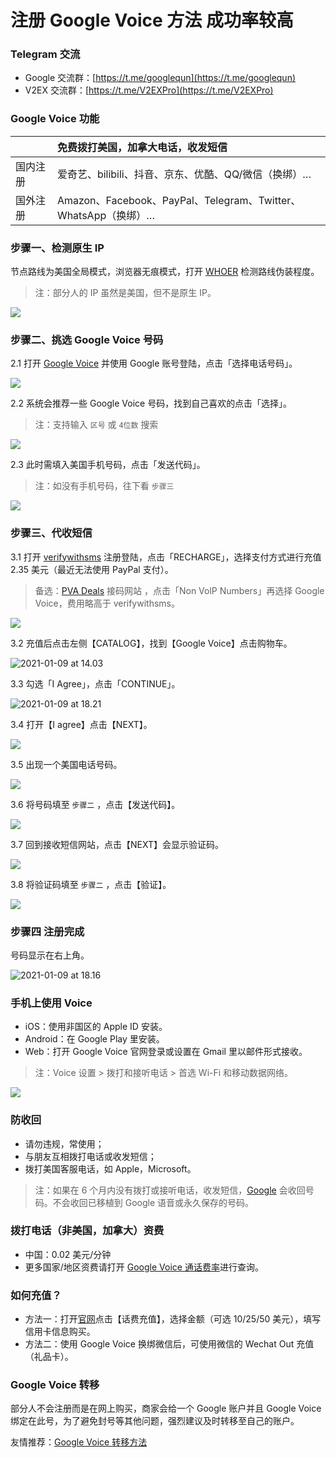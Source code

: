 # 注册 Google Voice 方法 成功率较高

### Telegram 交流

* Google 交流群：[https://t.me/googlequn](https://t.me/googlequn)
* V2EX 交流群：[https://t.me/V2EXPro](https://t.me/V2EXPro)

### Google Voice 功能

|          | 免费拨打美国，加拿大电话，收发短信                           |
| :------- | :----------------------------------------------------------- |
| 国内注册 | 爱奇艺、bilibili、抖音、京东、优酷、QQ/微信（换绑）…         |
| 国外注册 | Amazon、Facebook、PayPal、Telegram、Twitter、WhatsApp（换绑）… |

### 步骤一、检测原生 IP

节点路线为美国全局模式，浏览器无痕模式，打开  [WHOER](https://whoer.net)  检测路线伪装程度。

> 注：部分人的 IP 虽然是美国，但不是原生 IP。

![](pic/002.jpg)


### 步骤二、挑选 Google Voice 号码

2.1 打开 [Google Voice](https://voice.google.com/) 并使用 Google 账号登陆，点击「选择电话号码」。

![](pic/004.png)

2.2 系统会推荐一些 Google Voice 号码，找到自己喜欢的点击「选择」。

> 注：支持输入 `区号` 或 `4位数` 搜索

![](pic/005.png)

2.3 此时需填入美国手机号码，点击「发送代码」。

> 注：如没有手机号码，往下看 `步骤三`

![](pic/006.png)

### 步骤三、代收短信

3.1 打开 [verifywithsms](https://verifywithsms.com/) 注册登陆，点击「RECHARGE」，选择支付方式进行充值 2.35 美元（最近无法使用 PayPal 支付）。

> 备选：[PVA Deals](https://pvadeals.com/product/non-voip/) 接码网站 ，点击「Non VolP Numbers」再选择 Google Voice，费用略高于 verifywithsms。

![](https://tvax3.sinaimg.cn/large/008aobiRgy1gmhemij4vfj31vy148448.jpg)

3.2 充值后点击左侧【CATALOG】，找到【Google Voice】点击购物车。

![2021-01-09 at 14.03](https://tva1.sinaimg.cn/large/008aobiRgy1gmheq8e6dxj31vy148wk1.jpg)

3.3 勾选「I Agree」，点击「CONTINUE」。

![2021-01-09 at 18.21](https://tvax3.sinaimg.cn/large/008aobiRgy1gmhm6y9jxuj31qi124agg.jpg)

3.4 打开【I agree】点击【NEXT】。

![](pic/010.png)

3.5 出现一个美国电话号码。

![](pic/010.1.png)

3.6 将号码填至 `步骤二` ，点击【发送代码】。

![](pic/019.png)

3.7 回到接收短信网站，点击【NEXT】会显示验证码。

![](pic/020.png)

3.8 将验证码填至 `步骤二` ，点击【验证】。

![](pic/021.png)

### 步骤四 注册完成

号码显示在右上角。

![2021-01-09 at 18.16](https://tva4.sinaimg.cn/large/008aobiRgy1gmhm3prql2j31qi124wlf.jpg)

### 手机上使用 Voice

* iOS：使用非国区的 Apple ID 安装。
* Android：在 Google Play 里安装。
* Web：打开 Google Voice 官网登录或设置在 Gmail 里以邮件形式接收。

> 注：Voice 设置 > 拨打和接听电话 > 首选 Wi-Fi 和移动数据网络。

![](pic/voice.jpg)

### 防收回

* 请勿违规，常使用；
* 与朋友互相拨打电话或收发短信；
* 拨打美国客服电话，如 Apple，Microsoft。

>注：如果在 6 个月内没有拨打或接听电话，收发短信，[Google](https://support.google.com/voice/answer/9230450?hl=en&ref_topic=9273222) 会收回号码。不会收回已移植到 Google 语音或永久保存的号码。

### 拨打电话（非美国，加拿大）资费

* 中国：0.02 美元/分钟
* 更多国家/地区资费请打开 [Google Voice 通话费率](https://voice.google.com/u/0/rates?pli=1)进行查询。

### 如何充值？

* 方法一：打开[官网](https://voice.google.com/u/3/billing)点击【话费充值】，选择金额（可选 10/25/50 美元），填写信用卡信息购买。
* 方法二：使用 Google Voice 换绑微信后，可使用微信的 Wechat Out 充值（礼品卡）。

### Google Voice 转移

部分人不会注册而是在网上购买，商家会给一个 Google 账户并且 Google Voice 绑定在此号，为了避免封号等其他问题，强烈建议及时转移至自己的账户。

友情推荐：[Google Voice 转移方法](https://github.com/masonme/googlevoice-transfer)